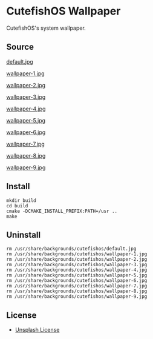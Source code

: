 # CutefishOS Wallpaper

CutefishOS's system wallpaper.

## Source

[default.jpg](https://unsplash.com/photos/H35_4lJCC48)

[wallpaper-1.jpg](https://unsplash.com/photos/GBg3jyGS-Ug)

[wallpaper-2.jpg](https://unsplash.com/photos/jhrG-RIsoJU)

[wallpaper-3.jpg](https://unsplash.com/photos/jhrG-RIsoJU)

[wallpaper-4.jpg](https://unsplash.com/photos/rqzM1ktHF78)

[wallpaper-5.jpg](https://unsplash.com/photos/KDFUR-sG2Ls)

[wallpaper-6.jpg](https://unsplash.com/photos/Jmsw8wYy7Ig)

[wallpaper-7.jpg](https://unsplash.com/photos/UEbBTgU3sS0)

[wallpaper-8.jpg](https://unsplash.com/photos/ztiulja606U)

[wallpaper-9.jpg](https://unsplash.com/photos/uPKJ2XrcfZQ)

## Install

```shell
mkdir build
cd build
cmake -DCMAKE_INSTALL_PREFIX:PATH=/usr ..
make
```

## Uninstall

```shell
rm /usr/share/backgrounds/cutefishos/default.jpg
rm /usr/share/backgrounds/cutefishos/wallpaper-1.jpg
rm /usr/share/backgrounds/cutefishos/wallpaper-2.jpg
rm /usr/share/backgrounds/cutefishos/wallpaper-3.jpg
rm /usr/share/backgrounds/cutefishos/wallpaper-4.jpg
rm /usr/share/backgrounds/cutefishos/wallpaper-5.jpg
rm /usr/share/backgrounds/cutefishos/wallpaper-6.jpg
rm /usr/share/backgrounds/cutefishos/wallpaper-7.jpg
rm /usr/share/backgrounds/cutefishos/wallpaper-8.jpg
rm /usr/share/backgrounds/cutefishos/wallpaper-9.jpg
```

## License

* [Unsplash License](https://unsplash.com/license)
